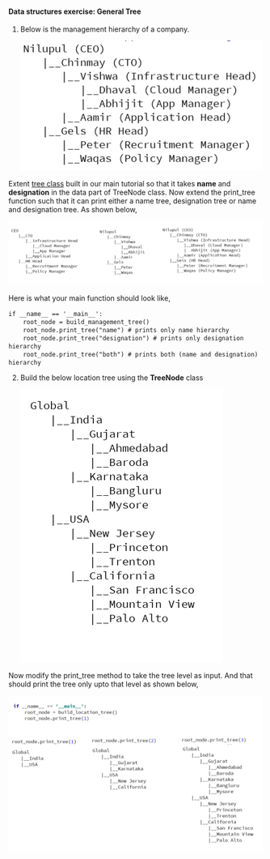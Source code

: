 #### Data structures exercise: General Tree

1. Below is the management hierarchy of a company.

    ![ss](management_both.PNG)

Extent [tree class](https://github.com/codebasics/data-structures-algorithms-python/blob/master/data_structures/7_Tree/7_tree.py) built in our
main tutorial so that it takes **name** and **designation** in the data part of TreeNode class.
Now extend the print_tree function such that it can print either a name tree, designation tree or name and designation tree. As shown below,

   ![](all_trees.png)

Here is what your main function should look like,
```
if __name__ == '__main__':
    root_node = build_management_tree()
    root_node.print_tree("name") # prints only name hierarchy
    root_node.print_tree("designation") # prints only designation hierarchy
    root_node.print_tree("both") # prints both (name and designation) hierarchy
```

2. Build the below location tree using the **TreeNode** class

    ![](location_trees.png)

Now modify the print_tree method to take the tree level as input. And that should print the tree only upto that level as shown below,

   ![](location_trees_all.png)
